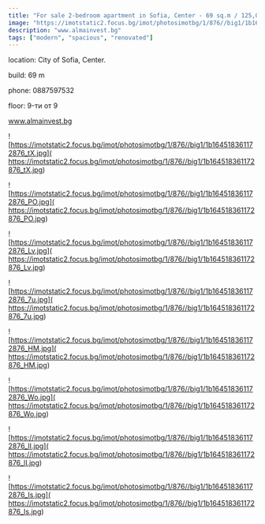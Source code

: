 ```yaml
---
title: "For sale 2-bedroom apartment in Sofia, Center - 69 sq.m / 125,000 EUR :: imot.bg Advertisement."
image: "https://imotstatic2.focus.bg/imot/photosimotbg/1/876//big1/1b164518361172876_8D.jpg"
description: "www.almainvest.bg"
tags: ["modern", "spacious", "renovated"]
---
```


location: City of Sofia, Center.

build: 69 m

phone: 0887597532

floor: 9-ти от 9

www.almainvest.bg


![https://imotstatic2.focus.bg/imot/photosimotbg/1/876//big1/1b164518361172876_tX.jpg]( https://imotstatic2.focus.bg/imot/photosimotbg/1/876//big1/1b164518361172876_tX.jpg)


![https://imotstatic2.focus.bg/imot/photosimotbg/1/876//big1/1b164518361172876_PO.jpg]( https://imotstatic2.focus.bg/imot/photosimotbg/1/876//big1/1b164518361172876_PO.jpg)


![https://imotstatic2.focus.bg/imot/photosimotbg/1/876//big1/1b164518361172876_Lv.jpg]( https://imotstatic2.focus.bg/imot/photosimotbg/1/876//big1/1b164518361172876_Lv.jpg)


![https://imotstatic2.focus.bg/imot/photosimotbg/1/876//big1/1b164518361172876_7u.jpg]( https://imotstatic2.focus.bg/imot/photosimotbg/1/876//big1/1b164518361172876_7u.jpg)


![https://imotstatic2.focus.bg/imot/photosimotbg/1/876//big1/1b164518361172876_HM.jpg]( https://imotstatic2.focus.bg/imot/photosimotbg/1/876//big1/1b164518361172876_HM.jpg)


![https://imotstatic2.focus.bg/imot/photosimotbg/1/876//big1/1b164518361172876_Wo.jpg]( https://imotstatic2.focus.bg/imot/photosimotbg/1/876//big1/1b164518361172876_Wo.jpg)


![https://imotstatic2.focus.bg/imot/photosimotbg/1/876//big1/1b164518361172876_lI.jpg]( https://imotstatic2.focus.bg/imot/photosimotbg/1/876//big1/1b164518361172876_lI.jpg)


![https://imotstatic2.focus.bg/imot/photosimotbg/1/876//big1/1b164518361172876_Is.jpg]( https://imotstatic2.focus.bg/imot/photosimotbg/1/876//big1/1b164518361172876_Is.jpg)


